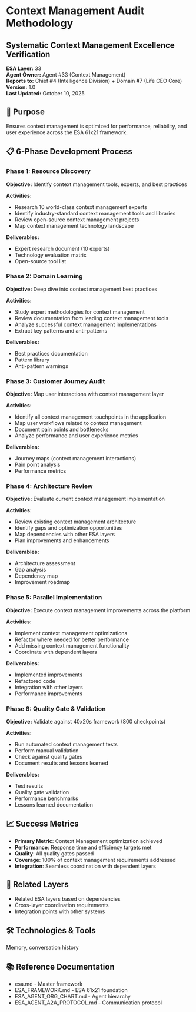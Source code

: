 # Context Management Audit Methodology
## Systematic Context Management Excellence Verification

**ESA Layer:** 33  
**Agent Owner:** Agent #33 (Context Management)  
**Reports to:** Chief #4 (Intelligence Division) + Domain #7 (Life CEO Core)  
**Version:** 1.0  
**Last Updated:** October 10, 2025

## 🎯 Purpose
Ensures context management is optimized for performance, reliability, and user experience across the ESA 61x21 framework.

## 📋 6-Phase Development Process

### Phase 1: Resource Discovery
**Objective:** Identify context management tools, experts, and best practices

**Activities:**
- Research 10 world-class context management experts
- Identify industry-standard context management tools and libraries
- Review open-source context management projects
- Map context management technology landscape

**Deliverables:**
- Expert research document (10 experts)
- Technology evaluation matrix
- Open-source tool list

### Phase 2: Domain Learning
**Objective:** Deep dive into context management best practices

**Activities:**
- Study expert methodologies for context management
- Review documentation from leading context management tools
- Analyze successful context management implementations
- Extract key patterns and anti-patterns

**Deliverables:**
- Best practices documentation
- Pattern library
- Anti-pattern warnings

### Phase 3: Customer Journey Audit
**Objective:** Map user interactions with context management layer

**Activities:**
- Identify all context management touchpoints in the application
- Map user workflows related to context management
- Document pain points and bottlenecks
- Analyze performance and user experience metrics

**Deliverables:**
- Journey maps (context management interactions)
- Pain point analysis
- Performance metrics

### Phase 4: Architecture Review
**Objective:** Evaluate current context management implementation

**Activities:**
- Review existing context management architecture
- Identify gaps and optimization opportunities
- Map dependencies with other ESA layers
- Plan improvements and enhancements

**Deliverables:**
- Architecture assessment
- Gap analysis
- Dependency map
- Improvement roadmap

### Phase 5: Parallel Implementation
**Objective:** Execute context management improvements across the platform

**Activities:**
- Implement context management optimizations
- Refactor where needed for better performance
- Add missing context management functionality
- Coordinate with dependent layers

**Deliverables:**
- Implemented improvements
- Refactored code
- Integration with other layers
- Performance improvements

### Phase 6: Quality Gate & Validation
**Objective:** Validate against 40x20s framework (800 checkpoints)

**Activities:**
- Run automated context management tests
- Perform manual validation
- Check against quality gates
- Document results and lessons learned

**Deliverables:**
- Test results
- Quality gate validation
- Performance benchmarks
- Lessons learned documentation

## 📈 Success Metrics
- **Primary Metric**: Context Management optimization achieved
- **Performance**: Response time and efficiency targets met
- **Quality**: All quality gates passed
- **Coverage**: 100% of context management requirements addressed
- **Integration**: Seamless coordination with dependent layers

## 🔗 Related Layers
- Related ESA layers based on dependencies
- Cross-layer coordination requirements
- Integration points with other systems

## 🛠️ Technologies & Tools
Memory, conversation history

## 📚 Reference Documentation
- esa.md - Master framework
- ESA_FRAMEWORK.md - ESA 61x21 foundation
- ESA_AGENT_ORG_CHART.md - Agent hierarchy
- ESA_AGENT_A2A_PROTOCOL.md - Communication protocol

